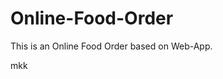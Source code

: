 # Online-Food-Order

This is an Online Food Order based on Web-App.
























































































































































































mkk


























































































